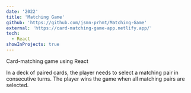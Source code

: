 ```yaml
---
date: '2022'
title: 'Matching Game'
github: 'https://github.com/jsmn-prhmt/Matching-Game'
external: 'https://card-matching-game-app.netlify.app/'
tech:
  - React
showInProjects: true
---
```


Card-matching game using React

In a deck of paired cards, the player needs to select a matching pair in consecutive turns. The player wins the game when all matching pairs are selected.